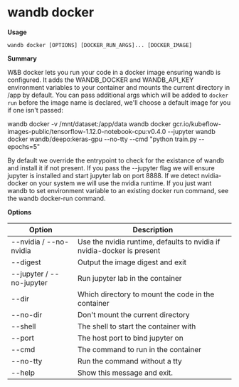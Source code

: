# wandb docker

**Usage**

`wandb docker [OPTIONS] [DOCKER_RUN_ARGS]... [DOCKER_IMAGE]`

**Summary**

W\&B docker lets you run your code in a docker image ensuring wandb is configured. It adds the WANDB_DOCKER and WANDB_API_KEY environment variables to your container and mounts the current directory in /app by default. You can pass additional args which will be added to `docker run` before the image name is declared, we'll choose a default image for you if one isn't passed:

wandb docker -v /mnt/dataset:/app/data wandb docker gcr.io/kubeflow- images-public/tensorflow-1.12.0-notebook-cpu:v0.4.0 --jupyter wandb docker wandb/deepo:keras-gpu --no-tty --cmd "python train.py --epochs=5"

By default we override the entrypoint to check for the existance of wandb and install it if not present. If you pass the --jupyter flag we will ensure jupyter is installed and start jupyter lab on port 8888. If we detect nvidia-docker on your system we will use the nvidia runtime. If you just want wandb to set environment variable to an existing docker run command, see the wandb docker-run command.

**Options**

| **Option**               | **Description**                                                        |
| ------------------------ | ---------------------------------------------------------------------- |
| --nvidia / --no-nvidia   | Use the nvidia runtime, defaults to nvidia if nvidia-docker is present |
| --digest                 | Output the image digest and exit                                       |
| --jupyter / --no-jupyter | Run jupyter lab in the container                                       |
| --dir                    | Which directory to mount the code in the container                     |
| --no-dir                 | Don't mount the current directory                                      |
| --shell                  | The shell to start the container with                                  |
| --port                   | The host port to bind jupyter on                                       |
| --cmd                    | The command to run in the container                                    |
| --no-tty                 | Run the command without a tty                                          |
| --help                   | Show this message and exit.                                            |
